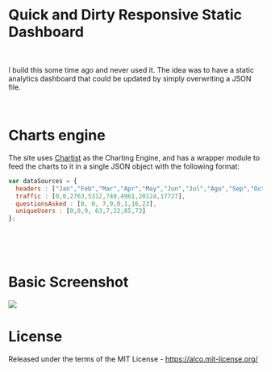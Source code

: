 Quick and Dirty Responsive Static Dashboard
================================

 

I build this some time ago and never used it. The idea was to have a static
analytics dashboard that could be updated by simply overwriting a JSON file.

 

Charts engine
=============

The site uses [Chartist](https://gionkunz.github.io/chartist-js/) as the Charting Engine, and has a wrapper module to feed the charts to it in a single JSON object with the following format:

```javascript
var dataSources = {
  headers : ["Jan","Feb","Mar","Apr","May","Jun","Jul","Ago","Sep","Oct","Nov","Dec"],
  traffic : [0,0,2763,5312,749,4961,20124,17727],
  questionsAsked : [0, 0, 7,9,0,1,16,23],
  uniqueUsers : [0,0,9, 63,7,22,85,73]
};
```
 

 

Basic Screenshot
================

![](http://drops.ricardoalcocer.com/contentful_drops/Screen%20Shot%202017-04-24%20at%2012.37.23%20PM.png)

License
=======

Released under the terms of the MIT License - https://alco.mit-license.org/
